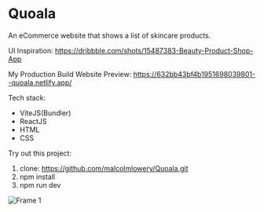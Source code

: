 # Quoala
An eCommerce website that shows a list of skincare products.

UI Inspiration: https://dribbble.com/shots/15487383-Beauty-Product-Shop-App

My Production Build Website Preview: https://632bb43bf4b1951698039801--quoala.netlify.app/

Tech stack:
- ViteJS(Bundler)
- ReactJS
- HTML
- CSS

Try out this project:
1) clone: https://github.com/malcolmlowery/Quoala.git
2) npm install
3) npm run dev

![Frame 1](https://user-images.githubusercontent.com/100153203/190879348-bc9a4ed5-4afa-4b34-8591-1b50f931c200.png)
